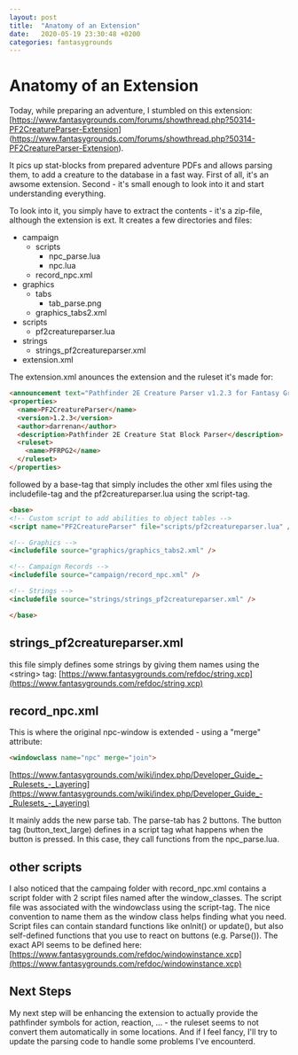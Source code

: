 ```yaml
---
layout: post
title:  "Anatomy of an Extension"
date:   2020-05-19 23:30:48 +0200
categories: fantasygrounds
---
```

# Anatomy of an Extension

Today, while preparing an adventure, I stumbled on this extension:
[https://www.fantasygrounds.com/forums/showthread.php?50314-PF2CreatureParser-Extension]
(https://www.fantasygrounds.com/forums/showthread.php?50314-PF2CreatureParser-Extension).

It pics up stat-blocks from prepared adventure PDFs and allows parsing them, to
add a creature to the database in a fast way. First of all, it's an awsome extension.
Second - it's small enough to look into it and start understanding everything.

To look into it, you simply have to extract the contents - it's a zip-file,
although the extension is ext. It creates a few directories and files:

- campaign
  - scripts
    - npc_parse.lua
    - npc.lua
  - record_npc.xml
- graphics
  - tabs
    - tab_parse.png
  - graphics_tabs2.xml
- scripts
  - pf2creatureparser.lua
- strings
  - strings_pf2creatureparser.xml
- extension.xml

The extension.xml anounces the extension and the ruleset it's made for:

```html
<announcement text="Pathfinder 2E Creature Parser v1.2.3 for Fantasy Grounds" font="emotefont" />
<properties>
  <name>PF2CreatureParser</name>
  <version>1.2.3</version>
  <author>darrenan</author>
  <description>Pathfinder 2E Creature Stat Block Parser</description>
  <ruleset>
    <name>PFRPG2</name>
  </ruleset>
</properties>
```

followed by a base-tag that simply includes the other xml files using the includefile-tag
and the pf2creatureparser.lua using the script-tag.

```html
<base>
<!-- Custom script to add abilities to object tables -->
<script name="PF2CreatureParser" file="scripts/pf2creatureparser.lua" />

<!-- Graphics -->
<includefile source="graphics/graphics_tabs2.xml" />

<!-- Campaign Records -->
<includefile source="campaign/record_npc.xml" />

<!-- Strings -->
<includefile source="strings/strings_pf2creatureparser.xml" />

</base>
```

## strings_pf2creatureparser.xml

this file simply defines some strings by giving them names using the &lt;string&gt; tag:
[https://www.fantasygrounds.com/refdoc/string.xcp](https://www.fantasygrounds.com/refdoc/string.xcp)

## record_npc.xml

This is where the original npc-window is extended - using a "merge" attribute:

```html
<windowclass name="npc" merge="join">
```
[https://www.fantasygrounds.com/wiki/index.php/Developer_Guide_-_Rulesets_-_Layering](https://www.fantasygrounds.com/wiki/index.php/Developer_Guide_-_Rulesets_-_Layering)

It mainly adds the new parse tab. The parse-tab has 2 buttons. The button tag
(button_text_large) defines in a script tag what happens when the button is
pressed. In this case, they call functions from the npc_parse.lua.

## other scripts

I also noticed that the campaing folder with record_npc.xml contains a script
folder with 2 script files named after the window_classes. The script file
was associated with the windowclass using the script-tag. The nice convention
to name them as the window class helps finding what you need. Script files can
contain standard functions like onInit() or update(), but also self-defined
functions that you use to react on buttons (e.g. Parse()). The exact API seems
to be defined here: [https://www.fantasygrounds.com/refdoc/windowinstance.xcp](https://www.fantasygrounds.com/refdoc/windowinstance.xcp)

## Next Steps

My next step will be enhancing the extension to actually provide the pathfinder
symbols for action, reaction, ... - the ruleset seems to not convert them
automatically in some locations. And if I feel fancy, I'll try to update the
parsing code to handle some problems I've encounterd.